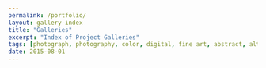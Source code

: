 ```yaml
---
permalink: /portfolio/
layout: gallery-index
title: "Galleries"
excerpt: "Index of Project Galleries"
tags: [photograph, photography, color, digital, fine art, abstract, alternative processes]
date: 2015-08-01
---
```

